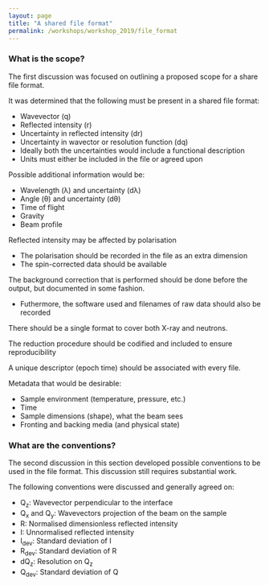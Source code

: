 ```yaml
---
layout: page
title: "A shared file format"
permalink: /workshops/workshop_2019/file_format
---
```


### What is the scope?

The first discussion was focused on outlining a proposed scope for a share file format.

It was determined that the following must be present in a shared file format:

- Wavevector (q)
- Reflected intensity (r)
- Uncertainty in reflected intensity (dr)
- Uncertainty in wavector or resolution function (dq)
- Ideally both the uncertainties would include a functional description
- Units must either be included in the file or agreed upon

Possible additional information would be:

- Wavelength (λ) and uncertainty (dλ)
- Angle (θ) and uncertainty (dθ)
- Time of flight
- Gravity
- Beam profile

Reflected intensity may be affected by polarisation
- The polarisation should be recorded in the file as an extra dimension
- The spin-corrected data should be available

The background correction that is performed should be done before the output, but documented in some fashion.
- Futhermore, the software used and filenames of raw data should also be recorded

There should be a single format to cover both X-ray and neutrons.

The reduction procedure should be codified and included to ensure reproducibility

A unique descriptor (epoch time) should be associated with every file.

Metadata that would be desirable:

- Sample environment (temperature, pressure, etc.)
- Time
- Sample dimensions (shape), what the beam sees
- Fronting and backing media (and physical state)

### What are the conventions?

The second discussion in this section developed possible conventions to be used in the file format. This discussion still requires substantial work.

The following conventions were discussed and generally agreed on:

- Q<sub>z</sub>: Wavevector perpendicular to the interface
- Q<sub>x</sub> and Q<sub>y</sub>: Wavevectors projection of the beam on the sample
- R: Normalised dimensionless reflected intensity
- I: Unnormalised reflected intensity
- I<sub>dev</sub>: Standard deviation of I
- R<sub>dev</sub>: Standard deviation of R
- dQ<sub>z</sub>: Resolution on Q<sub>z</sub>
- Q<sub>dev</sub>: Standard deviation of Q
